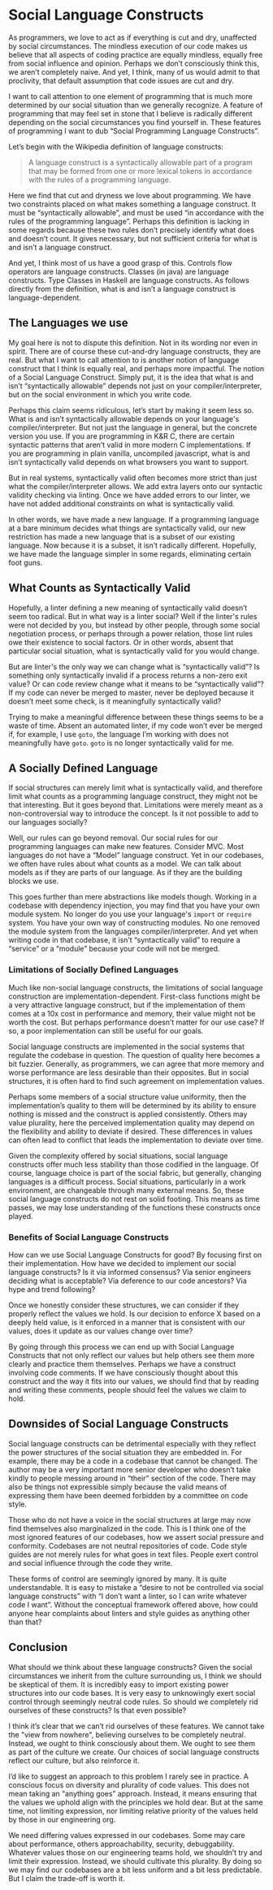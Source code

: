 # Social Language Constructs
As programmers, we love to act as if everything is cut and dry, unaffected by social circumstances. The mindless execution of our code makes us believe that all aspects of coding practice are equally mindless, equally free from social influence and opinion. Perhaps we don’t consciously think this, we aren’t completely naive. And yet, I think, many of us would admit to that proclivity, that default assumption that code issues are cut and dry.

I want to call attention to one element of programming that is much more determined by our social situation than we generally recognize. A feature of programming that may feel set in stone that I believe is radically different depending on the social circumstances you find yourself in. These features of programming I want to dub “Social Programming Language Constructs”.

Let’s begin with the Wikipedia definition of language constructs:

> A language construct is a syntactically allowable part of a program that may be formed from one or more lexical tokens in accordance with the rules of a programming language.

Here we find that cut and dryness we love about programming. We have two constraints placed on what makes something a language construct. It must be “syntactically allowable”, and must be used “in accordance with the rules of the programming language”. Perhaps this definition is lacking in some regards because these two rules don’t precisely identify what does and doesn’t count. It gives necessary, but not sufficient criteria for what is and isn’t a language construct.

And yet, I think most of us have a good grasp of this. Controls flow operators are language constructs. Classes (in java) are language constructs. Type Classes in Haskell are language constructs. As follows directly from the definition, what is and isn’t a language construct is language-dependent. 

## The Languages we use
My goal here is not to dispute this definition. Not in its wording nor even in spirit. There are of course these cut-and-dry language constructs, they are real. But what I want to call attention to is another notion of language construct that I think is equally real, and perhaps more impactful. The notion of a Social Language Construct. Simply put, it is the idea that what is and isn’t “syntactically allowable” depends not just on your compiler/interpreter, but on the social environment in which you write code.

Perhaps this claim seems ridiculous, let’s start by making it seem less so. What is and isn’t syntactically allowable depends on your language's compiler/interpreter. But not just the language in general, but the concrete version you use. If you are programming in K&R C, there are certain syntactic patterns that aren’t valid in more modern C implementations. If you are programming in plain vanilla, uncompiled javascript, what is and isn’t syntactically valid depends on what browsers you want to support.

But in real systems, syntactically valid often becomes more strict than just what the compiler/interpreter allows. We add extra layers onto our syntactic validity checking via linting. Once we have added errors to our linter, we have not added additional constraints on what is syntactically valid.

In other words, we have made a new language. If a programming language at a bare minimum decides what things are syntactically valid, our new restriction has made a new language that is a subset of our existing language. Now because it is a subset, it isn’t radically different. Hopefully, we have made the language simpler in some regards, eliminating certain foot guns.

## What Counts as Syntactically Valid
Hopefully, a linter defining a new meaning of syntactically valid doesn’t seem too radical. But in what way is a linter social? Well if the linter's rules were not decided by you, but instead by other people, through some social negotiation process, or perhaps through a power relation, those lint rules owe their existence to social factors. Or in other words, absent that particular social situation, what is syntactically valid for you would change.

But are linter's the only way we can change what is “syntactically valid”? Is something only syntactically invalid if a process returns a non-zero exit value? Or can code review change what it means to be “syntactically valid”? If my code can never be merged to master, never be deployed because it doesn’t meet some check, is it meaningfully syntactically valid?

Trying to make a meaningful difference between these things seems to be a waste of time. Absent an automated linter, if my code won’t ever be merged if, for example, I use `goto`, the language I’m working with does not meaningfully have `goto`. `goto` is no longer syntactically valid for me.

## A Socially Defined Language
If social structures can merely limit what is syntactically valid, and therefore limit what counts as a programming language construct, they might not be that interesting. But it goes beyond that. Limitations were merely meant as a non-controversial way to introduce the concept. Is it not possible to add to our languages socially?

Well, our rules can go beyond removal. Our social rules for our programming languages can make new features. Consider MVC. Most languages do not have a “Model” language construct. Yet in our codebases, we often have rules about what counts as a model. We can talk about models as if they are parts of our language. As if they are the building blocks we use. 

This goes further than mere abstractions like models though. Working in a codebase with dependency injection, you may find that you have your own module system. No longer do you use your language's `import` or `require` system. You have your own way of constructing modules. No one removed the module system from the languages compiler/interpreter. And yet when writing code in that codebase, it isn’t “syntactically valid” to require a “service” or a “module” because your code will not be merged. 

### Limitations of Socially Defined Languages
Much like non-social language constructs, the limitations of social language construction are implementation-dependent. First-class functions might be a very attractive language construct, but if the implementation of them comes at a 10x cost in performance and memory, their value might not be worth the cost. But perhaps performance doesn’t matter for our use case? If so, a poor implementation can still be useful for our goals.

Social language constructs are implemented in the social systems that regulate the codebase in question. The question of quality here becomes a bit fuzzier. Generally, as programmers, we can agree that more memory and worse performance are less desirable than their opposites. But in social structures, it is often hard to find such agreement on implementation values.

Perhaps some members of a social structure value uniformity, then the implementation’s quality to them will be determined by its ability to ensure nothing is missed and the construct is applied consistently. Others may value plurality, here the perceived implementation quality may depend on the flexibility and ability to deviate if desired. These differences in values can often lead to conflict that leads the implementation to deviate over time.

Given the complexity offered by social situations, social language constructs offer much less stability than those codified in the language. Of course, language choice is part of the social fabric, but generally, changing languages is a difficult process. Social situations, particularly in a work environment, are changeable through many external means. So, these social language constructs do not rest on solid footing. This means as time passes, we may lose understanding of the functions these constructs once played.

### Benefits of Social Language Constructs
How can we use Social Language Constructs for good? By focusing first on their implementation. How have we decided to implement our social language constructs? Is it via informed consensus? Via senior engineers deciding what is acceptable? Via deference to our code ancestors? Via hype and trend following? 

Once we honestly consider these structures, we can consider if they properly reflect the values we hold. Is our decision to enforce X based on a deeply held value, is it enforced in a manner that is consistent with our values, does it update as our values change over time?

By going through this process we can end up with Social Language Constructs that not only reflect our values but help others see them more clearly and practice them themselves. Perhaps we have a construct involving code comments. If we have consciously thought about this construct and the way it fits into our values, we should find that by reading and writing these comments, people should feel the values we claim to hold.

## Downsides of Social Language Constructs
Social language constructs can be detrimental especially with they reflect the power structures of the social situation they are embedded in. For example, there may be a code in a codebase that cannot be changed. The author may be a very important more senior developer who doesn’t take kindly to people messing around in “their” section of the code. There may also be things not expressible simply because the valid means of expressing them have been deemed forbidden by a committee on code style.

Those who do not have a voice in the social structures at large may now find themselves also marginalized in the code. This is I think one of the most ignored features of our codebases, how we assert social pressure and conformity. Codebases are not neutral repositories of code. Code style guides are not merely rules for what goes in text files. People exert control and social influence through the code they write.

These forms of control are seemingly ignored by many. It is quite understandable. It is easy to mistake a “desire to not be controlled via social language constructs” with “I don’t want a linter, so I can write whatever code I want”. Without the conceptual framework offered above, how could anyone hear complaints about linters and style guides as anything other than that?

## Conclusion
What should we think about these language constructs? Given the social circumstances we inherit from the culture surrounding us, I think we should be skeptical of them. It is incredibly easy to import existing power structures into our code bases. It is very easy to unknowingly exert social control through seemingly neutral code rules. So should we completely rid ourselves of these constructs? Is that even possible?

I think it’s clear that we can’t rid ourselves of these features. We cannot take the "view from nowhere", believing ourselves to be completely neutral. Instead, we ought to think consciously about them. We ought to see them as part of the culture we create. Our choices of social language constructs reflect our culture, but also reinforce it.

I’d like to suggest an approach to this problem I rarely see in practice. A conscious focus on diversity and plurality of code values. This does not mean taking an “anything goes” approach. Instead, it means ensuring that the values we uphold align with the principles we hold dear. But at the same time, not limiting expression, nor limiting relative priority of the values held by those in our engineering org.

We need differing values expressed in our codebases. Some may care about performance, others approachability, security, debuggability. Whatever values those on our engineering teams hold, we shouldn’t try and limit their expression. Instead, we should cultivate this plurality. By doing so we may find our codebases are a bit less uniform and a bit less predictable. But I claim the trade-off is worth it.